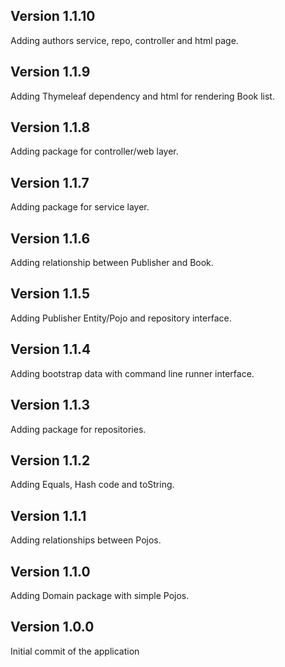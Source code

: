 ## Version 1.1.10
Adding authors service, repo, controller and html page.

## Version 1.1.9
Adding Thymeleaf dependency and html for rendering Book list.

## Version 1.1.8
Adding package for controller/web layer.

## Version 1.1.7
Adding package for service layer.

## Version 1.1.6
Adding relationship between Publisher and Book.

## Version 1.1.5
Adding Publisher Entity/Pojo and repository interface.

## Version 1.1.4
Adding bootstrap data with command line runner interface.

## Version 1.1.3
Adding package for repositories.

## Version 1.1.2
Adding Equals, Hash code and toString.

## Version 1.1.1
Adding relationships between Pojos.

## Version 1.1.0
Adding Domain package with simple Pojos.

## Version 1.0.0  
Initial commit of the application